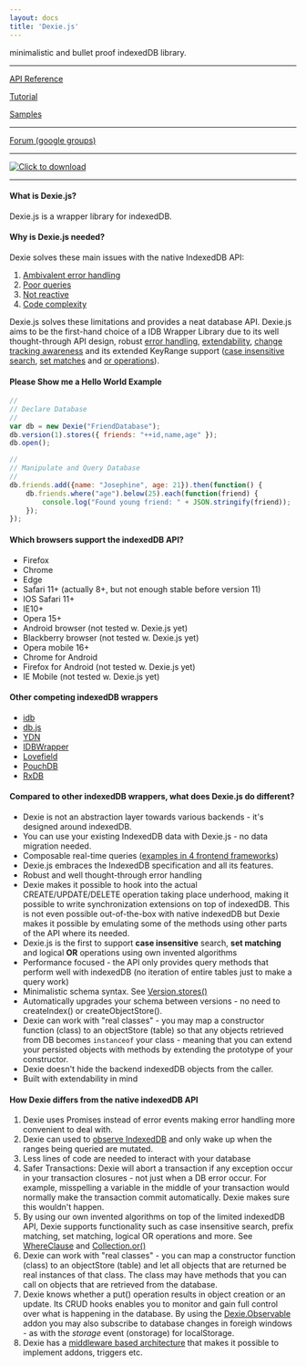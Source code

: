 ```yaml
---
layout: docs
title: 'Dexie.js'
---
```


minimalistic and bullet proof indexedDB library.

***

[API Reference](/docs/API-Reference)

[Tutorial](/docs/Tutorial)

[Samples](/docs/Samples)

***

[Forum (google groups)](https://groups.google.com/forum/#!forum/dexiejs)

***

[![Click to download](/assets/images/download-button.png)](Download)

***

#### What is Dexie.js?

Dexie.js is a wrapper library for indexedDB.

#### Why is Dexie.js needed?

Dexie solves these main issues with the native IndexedDB API:

 1. [Ambivalent error handling](/docs/The-Main-Limitations-of-IndexedDB#ambivalent-error-handling)
 2. [Poor queries](/docs/The-Main-Limitations-of-IndexedDB#poor-queries)
 3. [Not reactive](/docs/The-Main-Limitations-of-IndexedDB#not-reactive)
 4. [Code complexity](/docs/The-Main-Limitations-of-IndexedDB#code-complexity)

Dexie.js solves these limitations and provides a neat database API. Dexie.js aims to be the first-hand choice of a IDB Wrapper Library due to its well thought-through API design, robust [error handling](/docs/API-Reference#exception-handling), [extendability](/docs/TutorialBuilding-Addons), [change tracking awareness](/docs/Tutorial/Design#change-tracking) and its extended KeyRange support ([case insensitive search](/docs/WhereClause/WhereClause.equalsIgnoreCase()), [set matches](/docs/WhereClause/WhereClause.anyOf()) and [or operations](/docs/Collection/Collection.or())).

#### Please Show me a Hello World Example

```javascript
//
// Declare Database
//
var db = new Dexie("FriendDatabase");
db.version(1).stores({ friends: "++id,name,age" });
db.open();

//
// Manipulate and Query Database
//
db.friends.add({name: "Josephine", age: 21}).then(function() {
    db.friends.where("age").below(25).each(function(friend) {
        console.log("Found young friend: " + JSON.stringify(friend));
    });
});
```

#### Which browsers support the indexedDB API?

* Firefox
* Chrome
* Edge
* Safari 11+ (actually 8+, but not enough stable before version 11)
* IOS Safari 11+
* IE10+
* Opera 15+
* Android browser (not tested w. Dexie.js yet)
* Blackberry browser (not tested w. Dexie.js yet)
* Opera mobile 16+
* Chrome for Android
* Firefox for Android (not tested w. Dexie.js yet)
* IE Mobile (not tested w. Dexie.js yet)

#### Other competing indexedDB wrappers

* [idb](https://github.com/jakearchibald/idb)
* [db.js](http://aaronpowell.github.io/db.js/)
* [YDN](https://github.com/yathit/ydn-db)
* [IDBWrapper](https://github.com/jensarps/IDBWrapper)
* [Lovefield](https://github.com/google/lovefield)
* [PouchDB](http://pouchdb.com/)
* [RxDB](https://rxdb.info/)

#### Compared to other indexedDB wrappers, what does Dexie.js do different?

* Dexie is not an abstraction layer towards various backends - it's designed around indexedDB.
* You can use your existing IndexedDB data with Dexie.js - no data migration needed.
* Composable real-time queries ([examples in 4 frontend frameworks](https://dexie.org/#live-queries))
* Dexie.js embraces the IndexedDB specification and all its features.
* Robust and well thought-through error handling
* Dexie makes it possible to hook into the actual CREATE/UPDATE/DELETE operation taking place underhood, making it possible to write synchronization extensions on top of indexedDB. This is not even possible out-of-the-box with native indexedDB but Dexie makes it possible by emulating some of the methods using other parts of the API where its needed.
* Dexie.js is the first to support __case insensitive__ search, __set matching__ and logical __OR__ operations using own invented algorithms
* Performance focused - the API only provides query methods that perform well with indexedDB (no iteration of entire tables just to make a query work)
* Minimalistic schema syntax. See [Version.stores()](/docs/Version/Version.stores())
* Automatically upgrades your schema between versions - no need to createIndex() or createObjectStore().
* Dexie can work with "real classes" - you may map a constructor function (class) to an objectStore (table) so that any objects retrieved from DB becomes `instanceof` your class - meaning that you can extend your persisted objects with methods by extending the prototype of your constructor.
* Dexie doesn't hide the backend indexedDB objects from the caller.
* Built with extendability in mind

#### How Dexie differs from the native indexedDB API

1. Dexie uses Promises instead of error events making error handling more convenient to deal with.
2. Dexie can used to [observe IndexedDB](https://dexie.org/#live-queries) and only wake up when the ranges being queried are mutated.
3. Less lines of code are needed to interact with your database
4. Safer Transactions: Dexie will abort a transaction if any exception occur in your transaction closures - not just when a DB error occur. For example, misspelling a variable in the middle of your transaction would normally make the transaction commit automatically. Dexie makes sure this wouldn't happen.
5. By using our own invented algorithms on top of the limited indexedDB API, Dexie supports functionality such as case insensitive search, prefix matching, set matching, logical OR operations and more. See [WhereClause](/docs/WhereClause/WhereClause) and [Collection.or()](/docs/Collection/Collection.or())
6. Dexie can work with "real classes" - you can map a constructor function (class) to an objectStore (table) and let all objects that are returned be real instances of that class. The class may have methods that you can call on objects that are retrieved from the database.
7. Dexie knows whether a put() operation results in object creation or an update. Its CRUD hooks enables you to monitor and gain full control over what is happening in the database. By using the [Dexie.Observable](/docs/Observable/Dexie.Observable) addon you may also subscribe to database changes in foreigh windows - as with the _storage_ event (onstorage) for localStorage.
8. Dexie has a [middleware based architecture](https://dexie.org/docs/Dexie/Dexie.use()) that makes it possible to implement addons, triggers etc.
